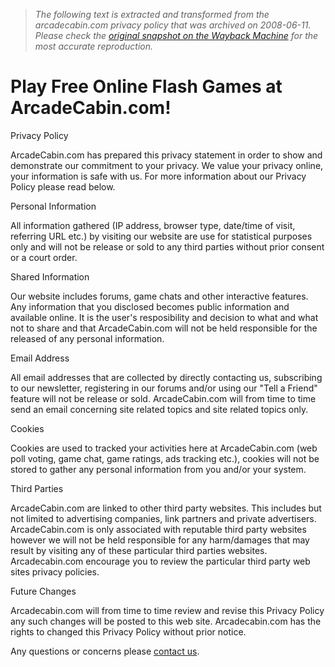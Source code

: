 > *The following text is extracted and transformed from the arcadecabin.com privacy policy that was archived on 2008-06-11. Please check the [original snapshot on the Wayback Machine](https://web.archive.org/web/20080611022804id_/http%3A//www.arcadecabin.com/page-privacypolicy.html) for the most accurate reproduction.*

# Play Free Online Flash Games at ArcadeCabin.com!

Privacy Policy

ArcadeCabin.com has prepared this privacy statement in order to show and demonstrate our commitment to your privacy. We value your privacy online, your information is safe with us. For more information about our Privacy Policy please read below.

Personal Information

All information gathered (IP address, browser type, date/time of visit, referring URL etc.) by visiting our website are use for statistical purposes only and will not be release or sold to any third parties without prior consent or a court order.

Shared Information

Our website includes forums, game chats and other interactive features. Any information that you disclosed becomes public information and available online. It is the user's resposibility and decision to what and what not to share and that ArcadeCabin.com will not be held responsible for the released of any personal information.

Email Address

All email addresses that are collected by directly contacting us, subscribing to our newsletter, registering in our forums and/or using our "Tell a Friend" feature will not be release or sold. ArcadeCabin.com will from time to time send an email concerning site related topics and site related topics only.

Cookies

Cookies are used to tracked your activities here at ArcadeCabin.com (web poll voting, game chat, game ratings, ads tracking etc.), cookies will not be stored to gather any personal information from you and/or your system.

Third Parties

ArcadeCabin.com are linked to other third party websites. This includes but not limited to advertising companies, link partners and private advertisers. ArcadeCabin.com is only associated with reputable third party websites however we will not be held responsible for any harm/damages that may result by visiting any of these particular third parties websites. Arcadecabin.com encourage you to review the particular third party web sites privacy policies.

Future Changes

Arcadecabin.com will from time to time review and revise this Privacy Policy any such changes will be posted to this web site. Arcadecabin.com has the rights to changed this Privacy Policy without prior notice.

Any questions or concerns please [contact us](https://web.archive.org/page-contactus.html).
